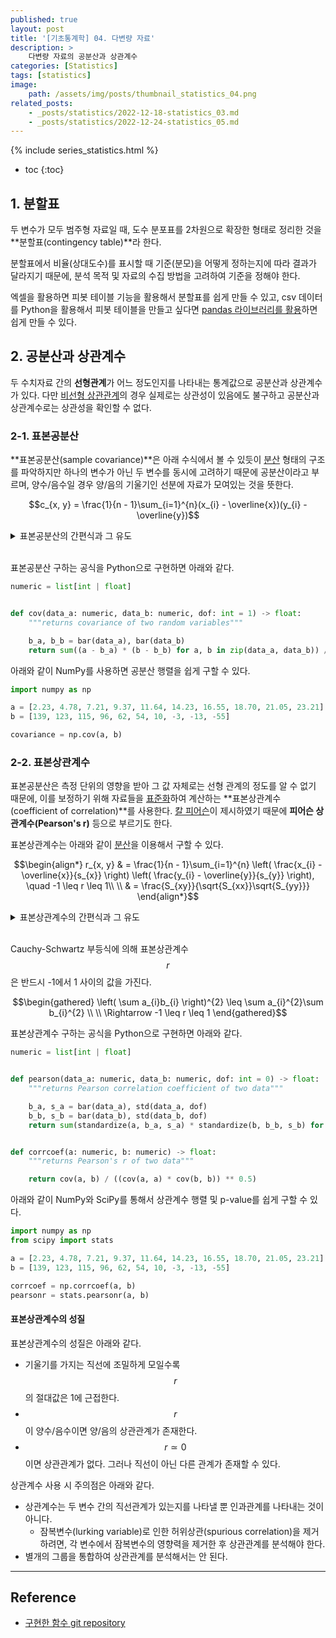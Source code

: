 ```yaml
---
published: true
layout: post
title: '[기초통계학] 04. 다변량 자료'
description: >
    다변량 자료의 공분산과 상관계수
categories: [Statistics]
tags: [statistics]
image:
    path: /assets/img/posts/thumbnail_statistics_04.png
related_posts:
    - _posts/statistics/2022-12-18-statistics_03.md
    - _posts/statistics/2022-12-24-statistics_05.md
---
```

{% include series_statistics.html %}
* toc
{:toc}

## 1. 분할표

두 변수가 모두 범주형 자료일 때, 도수 분포표를 2차원으로 확장한 형태로 정리한 것을 **분할표(contingency table)**라 한다.  

분할표에서 비율(상대도수)를 표시할 때 기준(분모)을 어떻게 정하는지에 따라 결과가 달라지기 때문에, 분석 목적 및 자료의 수집 방법을 고려하여 기준을 정해야 한다.  

엑셀을 활용하면 피봇 테이블 기능을 활용해서 분할표를 쉽게 만들 수 있고, csv 데이터를 Python을 활용해서 피봇 테이블을 만들고 싶다면 [pandas 라이브러리를 활용](/dataanalysis/pd_pivot_table/)하면 쉽게 만들 수 있다.  

## 2. 공분산과 상관계수

두 수치자료 간의 **선형관계**가 어느 정도인지를 나타내는 통계값으로 공분산과 상관계수가 있다. 다만 [비선형 상관관계](https://datascienceschool.net/02%20mathematics/07.05%20%EA%B3%B5%EB%B6%84%EC%82%B0%EA%B3%BC%20%EC%83%81%EA%B4%80%EA%B3%84%EC%88%98.html#id8)의 경우 실제로는 상관성이 있음에도 불구하고 공분산과 상관계수로는 상관성을 확인할 수 없다.  

### 2-1. 표본공분산

**표본공분산(sample covariance)**은 아래 수식에서 볼 수 있듯이 [분산](/statistics/statistics_03/#표본분산) 형태의 구조를 파악하지만 하나의 변수가 아닌 두 변수를 동시에 고려하기 때문에 공분산이라고 부르며, 양수/음수일 경우 양/음의 기울기인 선분에 자료가 모여있는 것을 뜻한다.  

$$c_{x, y} = \frac{1}{n - 1}\sum_{i=1}^{n}(x_{i} - \overline{x})(y_{i} - \overline{y})$$

<details><summary>표본공분산의 간편식과 그 유도</summary><div markdown="1">

$$\begin{align*}
c_{x, y} & = \frac{1}{n - 1}\sum_{i=1}^{n}(x_{i} - \overline{x})(y_{i} - \overline{y}) \\
\\
& = \frac{1}{n - 1} \sum_{i=1}^{n}(x_{i}y_{i} - x_{i}\overline{y} - y_{i}\overline{x} + \overline{x}\overline{y}) \\
\\
& = \frac{1}{n - 1} \left( \sum_{i=1}^{n}x_{i}y_{i} - \overline{y}\sum_{i=1}^{n}x_{i} - \overline{x}\sum_{i=1}^{n}y_{i} + n\overline{x}\overline{y} \right) \\
\\
& = \frac{1}{n - 1} \left( \sum_{i=1}^{n}x_{i}y_{i} - n\overline{y}\overline{x} - n\overline{x}\overline{y} + n\overline{x}\overline{y} \right) \quad \because \sum_{i=1}^{n}x_{i} = n\overline{x} \\
\\
& = \frac{1}{n - 1} \left( \sum_{i=1}^{n}x_{i}y_{i} - n\overline{x}\overline{y} \right) \\
\\
& = \frac{1}{n - 1} \left( \sum_{i=1}^{n}x_{i}y_{i} - \frac{1}{n}\sum_{i=1}^{n}x_{i}\sum_{i=1}^{n}y_{i} \right) \quad \because \overline{x} = \frac{1}{n}\sum_{i=1}^{n}x_{i}
\end{align*}$$

</div></details><br>

표본공분산 구하는 공식을 Python으로 구현하면 아래와 같다.  

```python
numeric = list[int | float]


def cov(data_a: numeric, data_b: numeric, dof: int = 1) -> float:
    """returns covariance of two random variables"""

    b_a, b_b = bar(data_a), bar(data_b)
    return sum((a - b_a) * (b - b_b) for a, b in zip(data_a, data_b)) / (len(data_a) - dof)
```

아래와 같이 NumPy를 사용하면 공분산 행렬을 쉽게 구할 수 있다.  

```python
import numpy as np

a = [2.23, 4.78, 7.21, 9.37, 11.64, 14.23, 16.55, 18.70, 21.05, 23.21]
b = [139, 123, 115, 96, 62, 54, 10, -3, -13, -55]

covariance = np.cov(a, b)
```

### 2-2. 표본상관계수

표본공분산은 측정 단위의 영향을 받아 그 값 자체로는 선형 관계의 정도를 알 수 없기 때문에, 이를 보정하기 위해 자료들을 [표준화](/statistics/statistics_03/#표준화)하여 계산하는 **표본상관계수(coefficient of correlation)**를 사용한다. [칼 피어슨](https://en.wikipedia.org/wiki/Karl_Pearson)이 제시하였기 때문에 **피어슨 상관계수(Pearson's r)** 등으로 부르기도 한다.  

표본상관계수는 아래와 같이 [분산](/statistics/statistics_03/#표본분산)을 이용해서 구할 수 있다.  

$$\begin{align*}
r_{x, y} & = \frac{1}{n - 1}\sum_{i=1}^{n} \left( \frac{x_{i} - \overline{x}}{s_{x}} \right) \left( \frac{y_{i} - \overline{y}}{s_{y}} \right), \quad -1 \leq r \leq 1\\
\\
& = \frac{S_{xy}}{\sqrt{S_{xx}}\sqrt{S_{yy}}}
\end{align*}$$

<details><summary>표본상관계수의 간편식과 그 유도</summary><div markdown="1">

$$\begin{align*}
r_{x, y} & = \frac{1}{n - 1}\sum_{i=1}^{n} \left( \frac{x_{i} - \overline{x}}{s_{x}} \right) \left( \frac{y_{i} - \overline{y}}{s_{y}} \right) \\
\\
& = \frac{1}{n - 1}\sum_{i=1}^{n} \left\{ \frac{x_{i} - \overline{x}}{\sqrt{\frac{1}{n - 1}\sum_{i=1}^{n}(x_{i} - \overline{x})^{2}}} \right\} \left\{ \frac{y_{i} - \overline{y}}{\sqrt{\frac{1}{n - 1}\sum_{i=1}^{n}(y_{i} - \overline{y})^{2}}} \right\} \\
\\
& = \sum_{i=1}^{n} \left\{ \frac{x_{i} - \overline{x}}{\sqrt{\sum_{i=1}^{n}(x_{i} - \overline{x})^{2}}} \right\} \left\{ \frac{y_{i} - \overline{y}}{\sqrt{\sum_{i=1}^{n}(y_{i} - \overline{y})^{2}}} \right\} \\
\\
& = \frac{\sum_{i=1}^{n}(x_{i} - \overline{x})(y_{i} - \overline{y})}{\sqrt{\sum_{i=1}^{n}(x_{i} - \overline{x})^{2}}\sqrt{\sum_{i=1}^{n}(y_{i} - \overline{y})^{2}}} \\
\\
& = \frac{S_{xy}}{\sqrt{S_{xx}}\sqrt{S_{yy}}}
\end{align*}$$

</div></details><br>

Cauchy-Schwartz 부등식에 의해 표본상관계수 $$r$$은 반드시 -1에서 1 사이의 값을 가진다.  

$$\begin{gathered}
\left( \sum a_{i}b_{i} \right)^{2} \leq \sum a_{i}^{2}\sum b_{i}^{2} \\
\\
\Rightarrow -1 \leq r \leq 1
\end{gathered}$$

표본상관계수 구하는 공식을 Python으로 구현하면 아래와 같다.  

```python
numeric = list[int | float]


def pearson(data_a: numeric, data_b: numeric, dof: int = 0) -> float:
    """returns Pearson correlation coefficient of two data"""

    b_a, s_a = bar(data_a), std(data_a, dof)
    b_b, s_b = bar(data_b), std(data_b, dof)
    return sum(standardize(a, b_a, s_a) * standardize(b, b_b, s_b) for a, b in zip(data_a, data_b)) / len(data_a) - dof


def corrcoef(a: numeric, b: numeric) -> float:
    """returns Pearson's r of two data"""

    return cov(a, b) / ((cov(a, a) * cov(b, b)) ** 0.5)
```

아래와 같이 NumPy와 SciPy를 통해서 상관계수 행렬 및 p-value를 쉽게 구할 수 있다.  

```python
import numpy as np
from scipy import stats

a = [2.23, 4.78, 7.21, 9.37, 11.64, 14.23, 16.55, 18.70, 21.05, 23.21]
b = [139, 123, 115, 96, 62, 54, 10, -3, -13, -55]

corrcoef = np.corrcoef(a, b)
pearsonr = stats.pearsonr(a, b)
```

#### 표본상관계수의 성질

표본상관계수의 성질은 아래와 같다.  

- 기울기를 가지는 직선에 조밀하게 모일수록 $$r$$의 절대값은 1에 근접한다.
- $$r$$이 양수/음수이면 양/음의 상관관계가 존재한다.
- $$r \simeq 0$$이면 상관관계가 없다. 그러나 직선이 아닌 다른 관계가 존재할 수 있다.

상관계수 사용 시 주의점은 아래와 같다.  

- 상관계수는 두 변수 간의 직선관계가 있는지를 나타낼 뿐 인과관계를 나타내는 것이 아니다.
    - 잠복변수(lurking variable)로 인한 허위상관(spurious correlation)을 제거하려면, 각 변수에서 잠복변수의 영향력을 제거한 후 상관관계를 분석해야 한다.
- 별개의 그룹을 통합하여 상관관계를 분석해서는 안 된다.

---
## Reference
- [구현한 함수 git repository](https://github.com/djccnt15/mathematics)